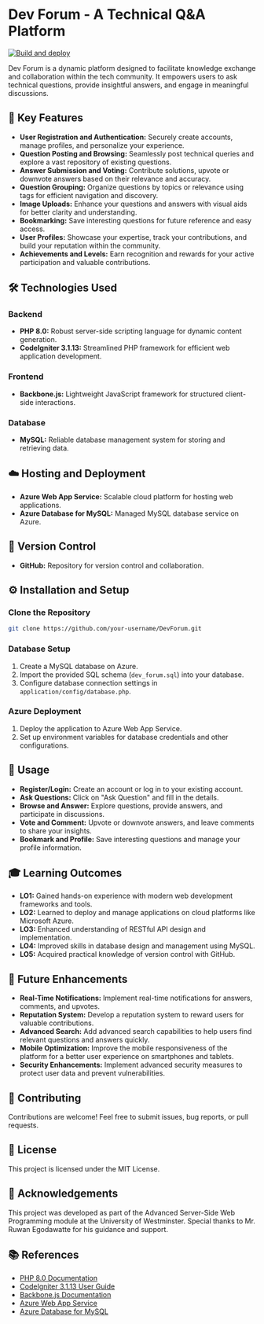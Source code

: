 # Dev Forum - A Technical Q&A Platform

[![Build and deploy](https://github.com/Bunny77K9/6COSC022C-Advanced-Server-Side-Coursework/actions/workflows/main_devforum.yml/badge.svg)](https://github.com/Bunny77K9/6COSC022C-Advanced-Server-Side-Coursework/actions/workflows/main_devforum.yml)

Dev Forum is a dynamic platform designed to facilitate knowledge exchange and collaboration within the tech community. It empowers users to ask technical questions, provide insightful answers, and engage in meaningful discussions.

## 🚀 Key Features

- **User Registration and Authentication:** Securely create accounts, manage profiles, and personalize your experience.
- **Question Posting and Browsing:** Seamlessly post technical queries and explore a vast repository of existing questions.
- **Answer Submission and Voting:** Contribute solutions, upvote or downvote answers based on their relevance and accuracy.
- **Question Grouping:** Organize questions by topics or relevance using tags for efficient navigation and discovery.
- **Image Uploads:** Enhance your questions and answers with visual aids for better clarity and understanding.
- **Bookmarking:** Save interesting questions for future reference and easy access.
- **User Profiles:** Showcase your expertise, track your contributions, and build your reputation within the community.
- **Achievements and Levels:** Earn recognition and rewards for your active participation and valuable contributions.

## 🛠️ Technologies Used

### Backend
- **PHP 8.0:** Robust server-side scripting language for dynamic content generation.
- **CodeIgniter 3.1.13:** Streamlined PHP framework for efficient web application development.

### Frontend
- **Backbone.js:** Lightweight JavaScript framework for structured client-side interactions.

### Database
- **MySQL:** Reliable database management system for storing and retrieving data.

## ☁️ Hosting and Deployment
- **Azure Web App Service:** Scalable cloud platform for hosting web applications.
- **Azure Database for MySQL:** Managed MySQL database service on Azure.

## 📂 Version Control
- **GitHub:** Repository for version control and collaboration.

## ⚙️ Installation and Setup

### Clone the Repository

```bash
git clone https://github.com/your-username/DevForum.git
```

### Database Setup

1. Create a MySQL database on Azure.
2. Import the provided SQL schema (`dev_forum.sql`) into your database.
3. Configure database connection settings in `application/config/database.php`.

### Azure Deployment

1. Deploy the application to Azure Web App Service.
2. Set up environment variables for database credentials and other configurations.

## 📘 Usage

- **Register/Login:** Create an account or log in to your existing account.
- **Ask Questions:** Click on "Ask Question" and fill in the details.
- **Browse and Answer:** Explore questions, provide answers, and participate in discussions.
- **Vote and Comment:** Upvote or downvote answers, and leave comments to share your insights.
- **Bookmark and Profile:** Save interesting questions and manage your profile information.

##  🎓 Learning Outcomes
- **LO1:** Gained hands-on experience with modern web development frameworks and tools.
- **LO2:** Learned to deploy and manage applications on cloud platforms like Microsoft Azure.
- **LO3:** Enhanced understanding of RESTful API design and implementation.
- **LO4:** Improved skills in database design and management using MySQL.
- **LO5:** Acquired practical knowledge of version control with GitHub.

## 🔮 Future Enhancements

- **Real-Time Notifications:** Implement real-time notifications for answers, comments, and upvotes.
- **Reputation System:** Develop a reputation system to reward users for valuable contributions.
- **Advanced Search:** Add advanced search capabilities to help users find relevant questions and answers quickly.
- **Mobile Optimization:** Improve the mobile responsiveness of the platform for a better user experience on smartphones and tablets.
- **Security Enhancements:** Implement advanced security measures to protect user data and prevent vulnerabilities.

## 🤝 Contributing

Contributions are welcome! Feel free to submit issues, bug reports, or pull requests.

## 📜 License

This project is licensed under the MIT License.

## 🙏 Acknowledgements

This project was developed as part of the Advanced Server-Side Web Programming module at the University of Westminster.
Special thanks to Mr. Ruwan Egodawatte for his guidance and support.

## 📚 References

- [PHP 8.0 Documentation](https://www.php.net/releases/8.0/)
- [CodeIgniter 3.1.13 User Guide](https://codeigniter.com/userguide3/)
- [Backbone.js Documentation](https://backbonejs.org/)
- [Azure Web App Service](https://azure.microsoft.com/en-us/services/app-service/web/)
- [Azure Database for MySQL](https://azure.microsoft.com/en-us/services/mysql/)
